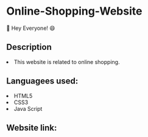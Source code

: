 # Online-Shopping-Website
🤝 Hey Everyone! :smile:

<h2>Description</h2>
<li>This website is related to online shopping.</li>

<h2>Languagees used:</h2>
<li>HTML5</li>
<li>CSS3</li>
<li>Java Script</li>

<h2>Website link:</h2>
